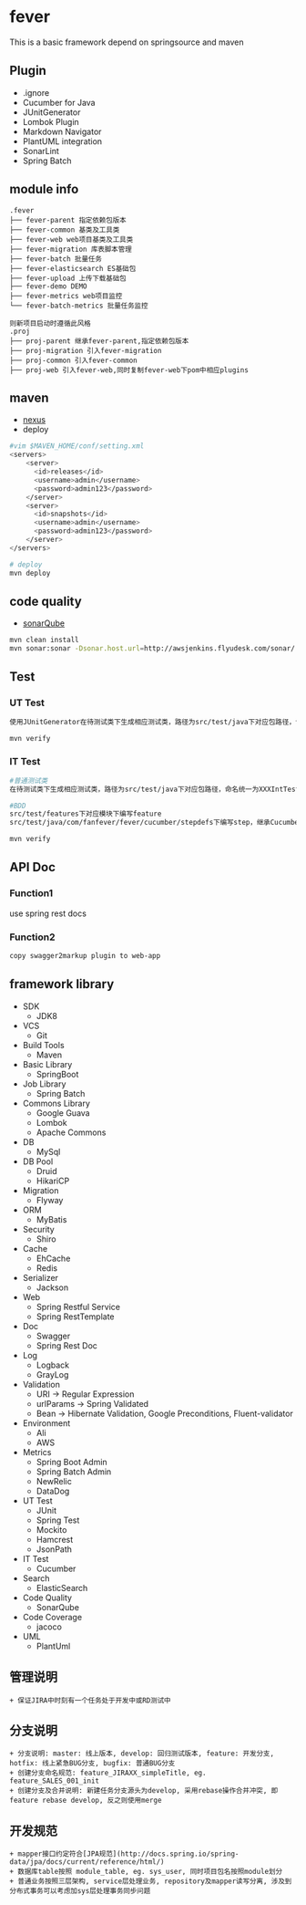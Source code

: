 # fever
This is a basic framework depend on springsource and maven

## Plugin
+ .ignore
+ Cucumber for Java
+ JUnitGenerator
+ Lombok Plugin
+ Markdown Navigator
+ PlantUML integration
+ SonarLint
+ Spring Batch

## module info
```
.fever
├── fever-parent 指定依赖包版本
├── fever-common 基类及工具类
├── fever-web web项目基类及工具类
├── fever-migration 库表脚本管理
├── fever-batch 批量任务
├── fever-elasticsearch ES基础包
├── fever-upload 上传下载基础包
├── fever-demo DEMO
├── fever-metrics web项目监控
└── fever-batch-metrics 批量任务监控

则新项目启动时遵循此风格
.proj
├── proj-parent 继承fever-parent,指定依赖包版本
├── proj-migration 引入fever-migration
├── proj-common 引入fever-common
├── proj-web 引入fever-web,同时复制fever-web下pom中相应plugins

```
## maven
+ [nexus](http://awsjenkins.flyudesk.com/nexus)
+ deploy

```bash
#vim $MAVEN_HOME/conf/setting.xml
<servers>
    <server>
      <id>releases</id>
      <username>admin</username>
      <password>admin123</password>
    </server>
    <server>
      <id>snapshots</id>
      <username>admin</username>
      <password>admin123</password>
    </server>
</servers>

# deploy
mvn deploy
```
## code quality
+ [sonarQube](http://awsjenkins.flyudesk.com/sonar)

```bash
mvn clean install
mvn sonar:sonar -Dsonar.host.url=http://awsjenkins.flyudesk.com/sonar/
```
## Test
### UT Test
```bash
使用JUnitGenerator在待测试类下生成相应测试类，路径为src/test/java下对应包路径，命名统一为XXXUnitTest

mvn verify
```
### IT Test
```bash
#普通测试类
在待测试类下生成相应测试类，路径为src/test/java下对应包路径，命名统一为XXXIntTest

#BDD
src/test/features下对应模块下编写feature
src/test/java/com/fanfever/fever/cucumber/stepdefs下编写step，继承CucumberTest

mvn verify
```
## API Doc
### Function1
use spring rest docs
### Function2
```bash
copy swagger2markup plugin to web-app
```
## framework library
+ SDK
    + JDK8
+ VCS
    + Git
+ Build Tools
    + Maven
+ Basic Library
    + SpringBoot
+ Job Library
    + Spring Batch
+ Commons Library
    + Google Guava
    + Lombok
    + Apache Commons
+ DB
    + MySql
+ DB Pool
    + Druid
    + HikariCP
+ Migration
    + Flyway
+ ORM
    + MyBatis
+ Security
    + Shiro
+ Cache
    + EhCache
    + Redis
+ Serializer
    + Jackson
+ Web
    + Spring Restful Service
    + Spring RestTemplate
+ Doc
    + Swagger
    + Spring Rest Doc
+ Log
    + Logback
    + GrayLog
+ Validation
    + URI -> Regular Expression
    + urlParams -> Spring Validated
    + Bean -> Hibernate Validation, Google Preconditions, Fluent-validator
+ Environment
    + Ali
    + AWS
+ Metrics
    + Spring Boot Admin
    + Spring Batch Admin
    + NewRelic
    + DataDog
+ UT Test
    + JUnit
    + Spring Test
    + Mockito
    + Hamcrest
    + JsonPath
+ IT Test
    + Cucumber
+ Search
    + ElasticSearch
+ Code Quality
    + SonarQube
+ Code Coverage
    + jacoco
+ UML
    + PlantUml

## 管理说明
    + 保证JIRA中时刻有一个任务处于开发中或RD测试中

## 分支说明
    + 分支说明: master: 线上版本, develop: 回归测试版本, feature: 开发分支, hotfix: 线上紧急BUG分支, bugfix: 普通BUG分支
    + 创建分支命名规范: feature_JIRAXX_simpleTitle, eg. feature_SALES_001_init
    + 创建分支及合并说明: 新建任务分支源头为develop, 采用rebase操作合并冲突, 即feature rebase develop, 反之则使用merge  

## 开发规范
    + mapper接口约定符合[JPA规范](http://docs.spring.io/spring-data/jpa/docs/current/reference/html/)
    + 数据库table按照 module_table, eg. sys_user, 同时项目包名按照module划分
    + 普通业务按照三层架构, service层处理业务, repository及mapper读写分离, 涉及到分布式事务可以考虑加sys层处理事务同步问题
